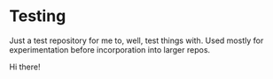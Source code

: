# Testing

Just a test repository for me to, well, test things with. Used mostly for
experimentation before incorporation into larger repos.

Hi there!
